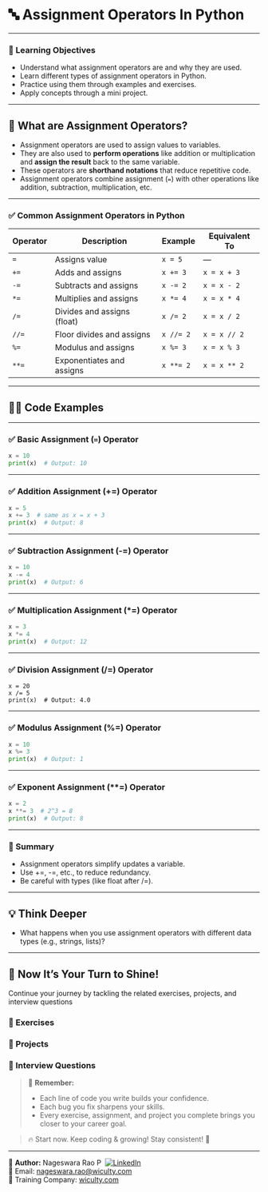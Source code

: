 # 🔤 Assignment Operators In Python

---

### 🎯 Learning Objectives
- Understand what assignment operators are and why they are used.
- Learn different types of assignment operators in Python.
- Practice using them through examples and exercises.
- Apply concepts through a mini project.

---

## 📘 What are Assignment Operators?
- Assignment operators are used to assign values to variables.  
- They are also used to **perform operations** like addition or multiplication and **assign the result** back to the same variable.
- These operators are **shorthand notations** that reduce repetitive code.
- Assignment operators combine assignment (`=`) with other operations like addition, subtraction, multiplication, etc.

---

### ✅ Common Assignment Operators in Python

| Operator | Description                        | Example         | Equivalent To       |
|----------|------------------------------------|------------------|---------------------|
| `=`      | Assigns value                      | `x = 5`          | —                   |
| `+=`     | Adds and assigns                   | `x += 3`         | `x = x + 3`         |
| `-=`     | Subtracts and assigns              | `x -= 2`         | `x = x - 2`         |
| `*=`     | Multiplies and assigns             | `x *= 4`         | `x = x * 4`         |
| `/=`     | Divides and assigns (float)        | `x /= 2`         | `x = x / 2`         |
| `//=`    | Floor divides and assigns          | `x //= 2`        | `x = x // 2`        |
| `%=`     | Modulus and assigns                | `x %= 3`         | `x = x % 3`         |
| `**=`    | Exponentiates and assigns          | `x **= 2`        | `x = x ** 2`        |

---

## 🧑‍💻 Code Examples

---

### ✅ Basic Assignment (`=`) Operator
```python
x = 10
print(x)  # Output: 10
```

---

### ✅ Addition Assignment (+=) Operator
```python
x = 5
x += 3  # same as x = x + 3
print(x)  # Output: 8
```

---

### ✅ Subtraction Assignment (-=) Operator
```python
x = 10
x -= 4
print(x)  # Output: 6
```

---

### ✅ Multiplication Assignment (*=) Operator
```python
x = 3
x *= 4
print(x)  # Output: 12
```

---

### ✅ Division Assignment (/=) Operator
```
x = 20
x /= 5
print(x)  # Output: 4.0
```
---

### ✅ Modulus Assignment (%=) Operator
```python
x = 10
x %= 3
print(x)  # Output: 1
```

---

### ✅  Exponent Assignment (**=) Operator
```python
x = 2
x **= 3  # 2^3 = 8
print(x)  # Output: 8
```

---

### 🧠 Summary
- Assignment operators simplify updates a variable.
- Use +=, -=, etc., to reduce redundancy.
- Be careful with types (like float after /=).

---

## 💡 Think Deeper
- What happens when you use assignment operators with different data types (e.g., strings, lists)?

---

## 🔔 Now It’s Your Turn to Shine!
Continue your journey by tackling the related exercises, projects, and interview questions

### 🎯 Exercises
### 🔨 Projects
### 💼 Interview Questions

> 🚀 **Remember:**  
> - Each line of code you write builds your confidence.  
> - Each bug you fix sharpens your skills.  
> - Every exercise, assignment, and project you complete brings you closer to your career goal.  

> 🔥 Start now. Keep coding & growing! Stay consistent! 💪

---

👤 **Author:** Nageswara Rao P &nbsp;[![LinkedIn](https://img.shields.io/badge/LinkedIn-%230077B5.svg?style=flat-square&logo=linkedin&logoColor=white)](https://www.linkedin.com/in/nageshvkn)  
📧 Email: [nageswara.rao@wiculty.com](mailto:nageswara.rao@wiculty.com)  
🏢 Training Company: [wiculty.com](https://wiculty.com)
